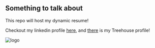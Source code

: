 ## Something to talk about

This repo will host my dynamic resume!

Checkout my linkedin profile [here](https://www.linkedin.com/in/pasqualeconte/), and [there](https://teamtreehouse.com/pasqualeconte) is my Treehouse profile!

![logo](https://user-images.githubusercontent.com/28729620/44577914-8f893d80-a792-11e8-89fd-8711c7aea326.jpg)
